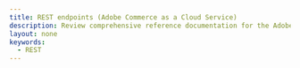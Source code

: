 ```yaml
---
title: REST endpoints (Adobe Commerce as a Cloud Service)
description: Review comprehensive reference documentation for the Adobe Commerce as a Cloud Service REST API schema.
layout: none
keywords:
  - REST
--- 
```


<RedoclyAPIBlock src="https://raw.githubusercontent.com/AdobeDocs/commerce-webapi/refs/heads/jh_test-rest-saas/src/openapi/saas-schema.json"/>
